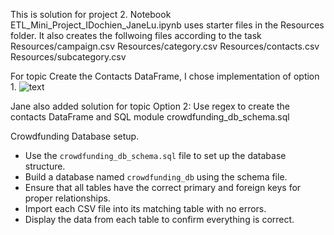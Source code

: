 This is solution for project 2.
Notebook ETL_Mini_Project_IDochien_JaneLu.ipynb uses starter files in the Resources folder.
It also creates the follwoing files according to the task
        Resources/campaign.csv
        Resources/category.csv
        Resources/contacts.csv
        Resources/subcategory.csv

For topic Create the Contacts DataFrame, I chose implementation of option 1.
![text](https://github.com/yslavcom-code/Crowdfunding_ETL/blob/main/ETL_Mini_Project_IDochien_JaneLu.ipynb)

Jane also added solution for topic Option 2: Use regex to create the contacts DataFrame and SQL module crowdfunding_db_schema.sql

Crowdfunding Database setup.
   - Use the `crowdfunding_db_schema.sql` file to set up the database structure.
   - Build a database named `crowdfunding_db` using the schema file.
   - Ensure that all tables have the correct primary and foreign keys for proper relationships.
   - Import each CSV file into its matching table with no errors.
   - Display the data from each table to confirm everything is correct.
